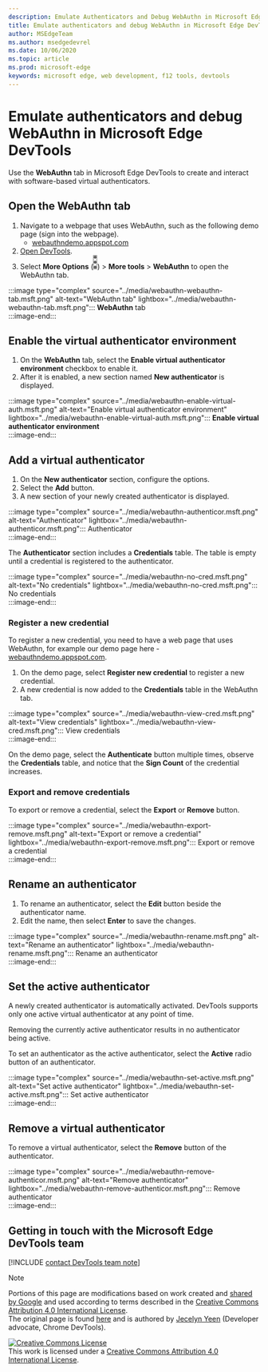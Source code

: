 ```yaml
---
description: Emulate Authenticators and Debug WebAuthn in Microsoft Edge DevTools.
title: Emulate authenticators and debug WebAuthn in Microsoft Edge DevTools
author: MSEdgeTeam
ms.author: msedgedevrel
ms.date: 10/06/2020 
ms.topic: article
ms.prod: microsoft-edge
keywords: microsoft edge, web development, f12 tools, devtools
---
```


# Emulate authenticators and debug WebAuthn in Microsoft Edge DevTools  

Use the **WebAuthn** tab in Microsoft Edge DevTools to create and interact with software-based virtual authenticators.  

## Open the WebAuthn tab  

1.  Navigate to a webpage that uses WebAuthn, such as the following demo page \(sign into the webpage\).  
    *   [webauthndemo.appspot.com](https://webauthndemo.appspot.com)  
1.  [Open DevTools](/chrome-devtools/open).  
1.  Select **More Options** \(![More](../media/more-icon.msft.png)\) > **More tools** > **WebAuthn** to open the WebAuthn tab.  

:::image type="complex" source="../media/webauthn-webauthn-tab.msft.png" alt-text="WebAuthn tab" lightbox="../media/webauthn-webauthn-tab.msft.png":::
   **WebAuthn** tab  
:::image-end:::  

## Enable the virtual authenticator environment  

1. On the **WebAuthn** tab, select the **Enable virtual authenticator environment** checkbox to enable it.  
1. After it is enabled, a new section named **New authenticator** is displayed.  

:::image type="complex" source="../media/webauthn-enable-virtual-auth.msft.png" alt-text="Enable virtual authenticator environment" lightbox="../media/webauthn-enable-virtual-auth.msft.png":::
   **Enable virtual authenticator environment**  
:::image-end:::  

## Add a virtual authenticator  

1.  On the **New authenticator** section, configure the options.  
1.  Select the **Add** button.  
1.  A new section of your newly created authenticator is displayed.  

:::image type="complex" source="../media/webauthn-authenticor.msft.png" alt-text="Authenticator" lightbox="../media/webauthn-authenticor.msft.png":::
   Authenticator  
:::image-end:::  

The **Authenticator** section includes a **Credentials** table.  The table is empty until a credential is registered to the authenticator.  

:::image type="complex" source="../media/webauthn-no-cred.msft.png" alt-text="No credentials" lightbox="../media/webauthn-no-cred.msft.png":::
   No credentials  
:::image-end:::  

### Register a new credential  

To register a new credential, you need to have a web page that uses WebAuthn, for example our demo page here - [webauthndemo.appspot.com](https://webauthndemo.appspot.com).  

1.  On the demo page, select **Register new credential** to register a new credential.
1.  A new credential is now added to the **Credentials** table in the WebAuthn tab.  

:::image type="complex" source="../media/webauthn-view-cred.msft.png" alt-text="View credentials" lightbox="../media/webauthn-view-cred.msft.png":::
   View credentials  
:::image-end:::  

On the demo page, select the **Authenticate** button multiple times, observe the **Credentials** table, and notice that the **Sign Count** of the credential increases.  

### Export and remove credentials  

To export or remove a credential, select the **Export** or **Remove** button.  

:::image type="complex" source="../media/webauthn-export-remove.msft.png" alt-text="Export or remove a credential" lightbox="../media/webauthn-export-remove.msft.png":::
   Export or remove a credential  
:::image-end:::  

## Rename an authenticator  

1.  To rename an authenticator, select the **Edit** button beside the authenticator name.  
1.  Edit the name, then select **Enter** to save the changes.  

:::image type="complex" source="../media/webauthn-rename.msft.png" alt-text="Rename an authenticator" lightbox="../media/webauthn-rename.msft.png":::
   Rename an authenticator  
:::image-end:::  

## Set the active authenticator  

A newly created authenticator is automatically activated.  DevTools supports only one active virtual authenticator at any point of time.  

Removing the currently active authenticator results in no authenticator being active.  

To set an authenticator as the active authenticator, select the **Active** radio button of an authenticator.  

:::image type="complex" source="../media/webauthn-set-active.msft.png" alt-text="Set active authenticator" lightbox="../media/webauthn-set-active.msft.png":::
   Set active authenticator  
:::image-end:::  

## Remove a virtual authenticator  

To remove a virtual authenticator, select the **Remove** button of the authenticator.  

:::image type="complex" source="../media/webauthn-remove-authenticor.msft.png" alt-text="Remove authenticator" lightbox="../media/webauthn-remove-authenticor.msft.png":::
   Remove authenticator  
:::image-end:::  

## Getting in touch with the Microsoft Edge DevTools team  

[!INCLUDE [contact DevTools team note](../includes/contact-devtools-team-note.md)]  

<!-- links -->  

> [!NOTE]
> Portions of this page are modifications based on work created and [shared by Google][GoogleSitePolicies] and used according to terms described in the [Creative Commons Attribution 4.0 International License][CCA4IL].  
> The original page is found [here](https://developers.google.com/web/tools/chrome-devtools/webauthn/index) and is authored by [Jecelyn Yeen][JecelynYeen] \(Developer advocate, Chrome DevTools\).  

[![Creative Commons License][CCby4Image]][CCA4IL]  
This work is licensed under a [Creative Commons Attribution 4.0 International License][CCA4IL].  

[CCA4IL]: https://creativecommons.org/licenses/by/4.0  
[CCby4Image]: https://i.creativecommons.org/l/by/4.0/88x31.png  
[GoogleSitePolicies]: https://developers.google.com/terms/site-policies  
[JecelynYeen]: https://developers.google.com/web/resources/contributors/jecelynyeen  
